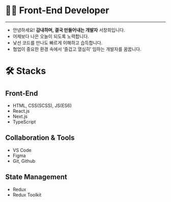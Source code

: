 # 💁🏻 Front-End Developer

---

- 안녕하세요! **감내하며, 결국 만들어내는 개발자** 서창희입니다.
- 어제보다 나은 오늘이 되도록 노력합니다.
- 낯선 코드를 만나도 빠르게 이해하고 습득합니다.
- 협업이 중요한 환경 속에서 ‘즐겁고 열심히’ 임하는 개발자를 꿈꿉니다.

# 🛠  Stacks


## Front-End

- HTML, CSS(SCSS), JS(ES6)
- React.js
- Next.js
- TypeScript

## Collaboration & Tools

- VS Code
- Figma
- Git, Github

## State Management

- Redux
- Redux Toolkit
